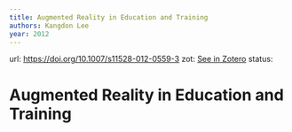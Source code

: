 ```yaml
---
title: Augmented Reality in Education and Training
authors: Kangdon Lee
year: 2012
---
```

url:  https://doi.org/10.1007/s11528-012-0559-3
zot: [See in Zotero](zotero://select/items/@leeAugmentedRealityEducation2012)
status:
# Augmented Reality in Education and Training




